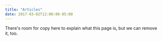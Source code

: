 ```yaml
---
title: "Articles"
date: 2017-03-02T12:00:00-05:00
---
```

There's room for copy here to explain what this page is, but we can remove it, too.
